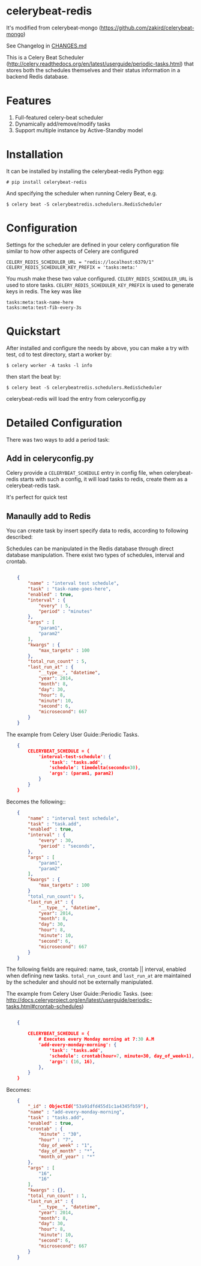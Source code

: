 # celerybeat-redis

It's modified from celerybeat-mongo (https://github.com/zakird/celerybeat-mongo)

See Changelog in [CHANGES.md](./CHANGES.md)

This is a Celery Beat Scheduler (http://celery.readthedocs.org/en/latest/userguide/periodic-tasks.html)
that stores both the schedules themselves and their status
information in a backend Redis database.

# Features

1. Full-featured celery-beat scheduler
2. Dynamically add/remove/modify tasks
3. Support multiple instance by Active-Standby model

# Installation

It can be installed by
installing the celerybeat-redis Python egg:

    # pip install celerybeat-redis

And specifying the scheduler when running Celery Beat, e.g.

    $ celery beat -S celerybeatredis.schedulers.RedisScheduler

# Configuration

Settings for the scheduler are defined in your celery configuration file
similar to how other aspects of Celery are configured

    CELERY_REDIS_SCHEDULER_URL = "redis://localhost:6379/1"
    CELERY_REDIS_SCHEDULER_KEY_PREFIX = 'tasks:meta:'

You mush make these two value configured. `CELERY_REDIS_SCHEDULER_URL` is used
to store tasks. `CELERY_REDIS_SCHEDULER_KEY_PREFIX` is used to generate keys in
redis. The key was like

    tasks:meta:task-name-here
    tasks:meta:test-fib-every-3s

# Quickstart

After installed and configure the needs by above, you can make a try with test, cd to test directory, start a worker by:

    $ celery worker -A tasks -l info

then start the beat by:

    $ celery beat -S celerybeatredis.schedulers.RedisScheduler

celerybeat-redis will load the entry from celeryconfig.py

# Detailed Configuration

There was two ways to add a period task:

## Add in celeryconfig.py

Celery provide a `CELERYBEAT_SCHEDULE` entry in config file, when
celerybeat-redis starts with such a config, it will load tasks to redis, create
them as a celerybeat-redis task.

It's perfect for quick test

## Manaully add to Redis

You can create task by insert specify data to redis, according to following described:

Schedules can be manipulated in the Redis database through
direct database manipulation. There exist two types of schedules,
interval and crontab.

```json

    {
        "name" : "interval test schedule",
        "task" : "task-name-goes-here",
        "enabled" : true,
        "interval" : {
            "every" : 5,
            "period" : "minutes"
        },
        "args" : [
            "param1",
            "param2"
        ],
        "kwargs" : {
            "max_targets" : 100
        },
        "total_run_count" : 5,
	    "last_run_at" : {
	        "__type__", "datetime",
	        "year": 2014,
	        "month": 8,
	        "day": 30,
	        "hour": 8,
	        "minute": 10,
	        "second": 6,
	        "microsecond": 667
	    }
    }
```

The example from Celery User Guide::Periodic Tasks.
```json
    {
    	CELERYBEAT_SCHEDULE = {
    	    'interval-test-schedule': {
    	        'task': 'tasks.add',
    	        'schedule': timedelta(seconds=30),
    	        'args': (param1, param2)
    	    }
    	}
    }
```

Becomes the following::
```json
    {
        "name" : "interval test schedule",
        "task" : "task.add",
        "enabled" : true,
        "interval" : {
            "every" : 30,
            "period" : "seconds",
        },
        "args" : [
            "param1",
            "param2"
        ],
        "kwargs" : {
            "max_targets" : 100
        }
        "total_run_count": 5,
	    "last_run_at" : {
	        "__type__", "datetime",
	        "year": 2014,
	        "month": 8,
	        "day": 30,
	        "hour": 8,
	        "minute": 10,
	        "second": 6,
	        "microsecond": 667
	    }
    }
```

The following fields are required: name, task, crontab || interval,
enabled when defining new tasks.
`total_run_count` and `last_run_at` are maintained by the
scheduler and should not be externally manipulated.

The example from Celery User Guide::Periodic Tasks.
(see: http://docs.celeryproject.org/en/latest/userguide/periodic-tasks.html#crontab-schedules)

```json

	{

		CELERYBEAT_SCHEDULE = {
		    # Executes every Monday morning at 7:30 A.M
		    'add-every-monday-morning': {
		        'task': 'tasks.add',
		        'schedule': crontab(hour=7, minute=30, day_of_week=1),
		        'args': (16, 16),
		    },
		}
    }
```

Becomes:

```json
	{
	    "_id" : ObjectId("53a91dfd455d1c1a4345fb59"),
	    "name" : "add-every-monday-morning",
	    "task" : "tasks.add",
	    "enabled" : true,
	    "crontab" : {
	        "minute" : "30",
	        "hour" : "7",
	        "day_of_week" : "1",
	        "day_of_month" : "*",
	        "month_of_year" : "*"
	    },
	    "args" : [
	        "16",
	        "16"
	    ],
	    "kwargs" : {},
	    "total_run_count" : 1,
	    "last_run_at" : {
	        "__type__", "datetime",
	        "year": 2014,
	        "month": 8,
	        "day": 30,
	        "hour": 8,
	        "minute": 10,
	        "second": 6,
	        "microsecond": 667
	    }
	}
```
